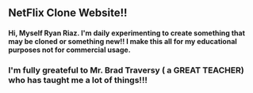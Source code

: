 ## NetFlix Clone Website!!

#### Hi, Myself Ryan Riaz. I'm daily experimenting to create something that may be cloned or something new!! I make this all for my educational purposes not for commercial usage.

### I'm fully greateful to Mr. Brad Traversy ( a GREAT TEACHER) who has taught me a lot of things!!!
